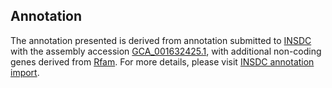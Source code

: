 

Annotation
----------

The annotation presented is derived from annotation submitted to
[INSDC](http://www.insdc.org) with the assembly accession
[GCA\_001632425.1](http://www.ebi.ac.uk/ena/data/view/GCA_001632425.1),
with additional non-coding genes derived from
[Rfam](http://rfam.xfam.org/). For more details, please visit [INSDC
annotation
import](http://ensemblgenomes.org/info/data/insdc_annotation).
